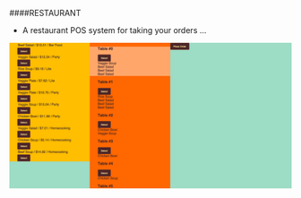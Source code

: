 ####RESTAURANT

- A restaurant POS system for taking your orders ...

![Screen Shot](/screenshot.png)
